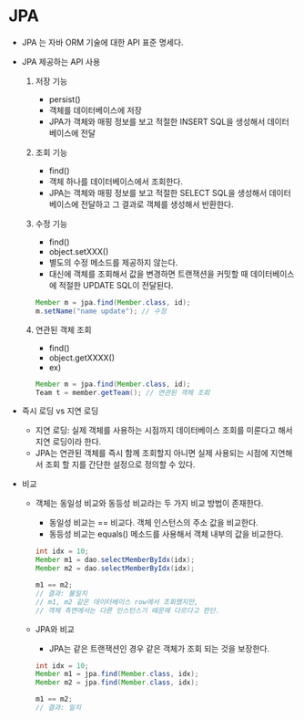 # JPA

- JPA 는 자바 ORM 기술에 대한 API 표준 명세다.
- JPA 제공하는 API 사용
    1. 저장 기능
        - persist()
        - 객체를 데이터베이스에 저장
        - JPA가 객체와 매핑 정보를 보고 적절한 INSERT SQL을 생성해서 데이터베이스에 전달
    2. 조회 기능
        - find()
        - 객체 하나를 데이터베이스에서 조회한다.
        - JPA는 객체와 매핑 정보를 보고 적절한 SELECT SQL을 생성해서 데이터베이스에 전달하고 그 결과로 객체를 생성해서 반환한다.
    3. 수정 기능
        - find()
        - object.setXXX()
        - 별도의 수정 메소드를 제공하지 않는다.
        - 대신에 객체를 조회해서 값을 변경하면 트랜잭션을 커밋할 때 데이터베이스에 적절한 UPDATE SQL이 전달된다.
        
        ```java
        Member m = jpa.find(Member.class, id);
        m.setName("name update"); // 수정
        ```
        
    4. 연관된 객체 조회
        - find()
        - object.getXXXX()
        - ex)
        
        ```java
        Member m = jpa.find(Member.class, id);
        Team t = member.getTeam(); // 연관된 객체 조회
        ```
        

- 즉시 로딩 vs 지연 로딩
    - 지연 로딩: 실제 객체를 사용하는 시점까지 데이터베이스 조회를 미룬다고 해서 지연 로딩이라 한다.
    - JPA는 연관된 객체를 즉시 함께 조회할지 아니면 실제 사용되는 시점에 지연해서 조회 할 지를 간단한 설정으로 정의할 수 있다.
- 비교
    - 객체는 동일성 비교와 동등성 비교라는 두 가지 비교 방법이 존재한다.
        - 동일성 비교는 == 비교다. 객체 인스턴스의 주소 값을 비교한다.
        - 동등성 비교는 equals() 메소드를 사용해서 객체 내부의 값을 비교한다.
        
        ```java
        int idx = 10;
        Member m1 = dao.selectMemberByIdx(idx);
        Member m2 = dao.selectMemberByIdx(idx);
        
        m1 == m2; 
        // 결과: 불일치
        // m1, m2 같은 데이터베이스 row에서 조회했지만, 
        // 객체 측면에서는 다른 인스턴스기 때문에 다르다고 판단.
        ```
        
    - JPA와 비교
        - JPA는 같은 트랜잭션인 경우 같은 객체가 조회 되는 것을 보장한다.
        
        ```java
        int idx = 10;
        Member m1 = jpa.find(Member.class, idx);
        Member m2 = jpa.find(Member.class, idx);
        
        m1 == m2;
        // 결과: 일치
        ```
